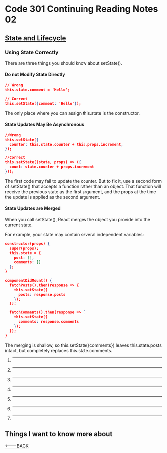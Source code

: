 # Code 301 Continuing Reading Notes 02

## [State and Lifecycle](https://reactjs.org/docs/state-and-lifecycle.html)

### Using State Correctly

There are three things you should know about setState().

#### **Do not Modify State Directly**

```json
// Wrong
this.state.comment = 'Hello';

// Correct 
this.setState({comment: 'Hello'});
```

The only place where you can assign this.state is the constructor.

#### **State Updates May Be Asynchronous**

```json
//Wrong
this.setState({
  counter: this.state.counter + this.props.increment,
});

//Correct
this.setState((state, props) => ({
  count: state.counter + props.increment
}));
```

The first code may fail to update the counter. But to fix it, use a second form of setState() that accepts a function rather than an object. That function will receive the previous state as the first argument, and the props at the time the update is applied as the second argument.

#### **State Updates are Merged**

When you call setState(), React merges the object you provide into the current state.

For example, your state may contain several independent variables:

```json
constructor(props) {
  super(props);
  this.state = {
    post: [],
    comments: []
  };
}

componentDidMount() {
  fetchPosts().then(response => {
    this.setState({
      posts: response.posts
    });
  });

  fetchComments().then(response => {
    this.setState({
      comments: response.comments
    });
  });
}
```

The merging is shallow, so this.setState({comments}) leaves this.state.posts intact, but completely replaces this.state.comments.

1. ****
2. ****
3. ****
4. ****
5. ****
6. ****
7. ****

## Things I want to know more about

[<---BACK](README.md)
